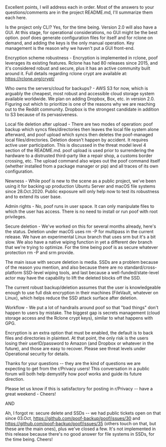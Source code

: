 Excellent points, I will address each in order. Most of the answers to your
questions/comments are in the project README.md, I'll summarize them each here.

Is the project only CLI? Yes, for the time being. Version 2.0 will also have a
GUI. At this stage, for operational considerations, no GUI might be the best
option. poof does generate configuration files for itself and for rclone on
demand, and adding the keys is the only manual operation. Key management is the
reason why we haven't put a GUI front-end.

Encryption scheme robustness - Encryption is implemented in rclone, poof
leverages its existing features. Rclone has had 80 releases since 2015, and it's
considered robust and secure, plus it has an active community built around it.
Full details regarding rclone crypt are available at: https://rclone.org/crypt/

Who owns the servers/cloud for backups? - AWS S3 for now, which is arguably the
cheapest, most robust and accessible cloud storage system available worldwide.
We plan on adding Dropbox, Box, etc. in version 2.0. Figuring out which to
prioritize is one of the reasons why we are reaching out to the Reddit
community. Dropbox is the strongest candidate in addition to S3 because of its
pervasiveness.

Local file deletion after upload - There are two modes of operation: poof backup
which syncs files/directories then leaves the local file system alone afterward,
and poof upload which syncs then deletes the poof-managed local
files/directories. Deletion doesn't happen by accident. It requires active user
participation. This is discussed in the threat model level 4 section of the
README.md. poof upload is used prior to surrendering the hardware to a
distrusted third-party like a repair shop, a customs border crossing, etc. The
upload command also wipes out the poof command itself (whether installed from a
package manager or pip) and all traces of its own configuration.

Newness - While poof is new to the scene as a public project, we've been using
it for backing up production Ubuntu Server and macOS file systems since
28.Oct.2020. Public exposure will only help now to test its robustness and to
extend its user base.

Admin rights - No, poof runs in user space. It can only manipulate files to
which the user has access. There is no need to install or run poof with root
privileges.

Secure deletion - We've worked on this for several months already, here's the
status. Deletion under macOS uses rm -P for multipass in the current release. We
have an experimental Linux branch that uses srm but it's a bit slow. We also
have a native wiping function in yet a different dev branch that we're trying to
optimize. For the time being poof is as secure whatever protection rm -P and srm
provide.

The main issue with secure deletion is media. SSDs are a problem because of the
reason you mention, and also because there are no standard/cross-platform
SSD-level wiping tools, and last because a well-funded/state-level actor may
have the capability to lift the deleted blocks off the SSD.

The current robust backup/deletion assumes that the user is knowledgeable enough
to use full disk encryption in their machines (FileVault, whatever on Linux),
which helps reduce the SSD attack surface after deletion.

Workflow - We put a lot of handrails around poof so that "bad things" don't
happen to users by mistake. The biggest gap is secrets management (cloud storage
access and the Rclone crypt keys), similar to what happens with GPG.

Encryption is an extra option that must be enabled, the default is to back files
and directories in plaintext. At that point, the only risk is the users losing
their userID/password to Amazon (and Dropbox or whatever in the future), and
those are easy to recover. Please see threat levels under Operational security
for details.

Thanks for your questions -- they are the kind of questions we are expecting to
get from the r/Privacy users! This conversation in a public forum will both help
demystify how poof works and guide its future direction.

Please let us know if this is satisfactory for posting in r/Privacy -- have a
great weekend - Cheers!

AND

Ah, I forgot re: secure delete and SSDs -- we had public tickets open on that
since 03.Oct, https://github.com/poof-backup/poof/issues/30 and
https://github.com/poof-backup/poof/issues/35 (others touch on that, but these
are the main ones), plus we've closed a few. It's not implemented in this
release because there's no good answer for file systems in SSDs, for the time
being. Cheers!

